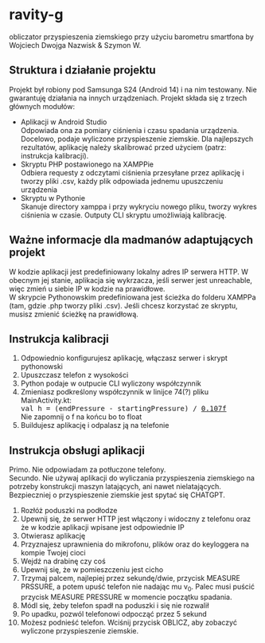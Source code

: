 # ravity-g
obliczator przyspieszenia ziemskiego przy użyciu barometru smartfona
by Wojciech Dwojga Nazwisk & Szymon W.
<h2>Struktura i działanie projektu</h2>
Projekt był robiony pod Samsunga S24 (Android 14) i na nim testowany. Nie gwarantuję działania na innych urządzeniach.
Projekt składa się z trzech głównych modułów:
<ul>
<li>Aplikacji w Android Studio</li>
    Odpowiada ona za pomiary ciśnienia i czasu spadania urządzenia. Docelowo, podaje wyliczone przyspieszenie ziemskie. Dla najlepszych rezultatów, aplikację należy skalibrować przed użyciem (patrz: instrukcja kalibracji).
<li>Skryptu PHP postawionego na XAMPPie</li>
    Odbiera requesty z odczytami ciśnienia przesyłane przez aplikację i tworzy pliki .csv, każdy plik odpowiada jednemu upuszczeniu urządzenia
<li>Skryptu w Pythonie</li>
    Skanuje directory xamppa i przy wykryciu nowego pliku, tworzy wykres ciśnienia w czasie. Outputy CLI skryptu umożliwiają kalibrację.
</ul>

<h2>Ważne informacje dla madmanów adaptujących projekt</h2>
W kodzie aplikacji jest predefiniowany lokalny adres IP serwera HTTP. W obecnym jej stanie, aplikacja się wykrzacza, jeśli serwer jest unreachable, więc zmień u siebie IP w kodzie na prawidłowe. <br>
W skrypcie Pythonowskim predefiniowana jest ścieżka do folderu XAMPPa (tam, gdzie .php tworzy pliki .csv). Jeśli chcesz korzystać ze skryptu, musisz zmienić ścieżkę na prawidłową.

<h2>Instrukcja kalibracji</h2>
<ol>
<li>Odpowiednio konfigurujesz aplikację, włączasz serwer i skrypt pythonowski</li>
<li>Upuszczasz telefon z wysokości</li>
<li>Python podaje w outpucie CLI wyliczony współczynnik </li>
<li>Zmieniasz podkreślony współczynnik w linijce 74(?) pliku MainActivity.kt:</li>
<tt>val h = (endPressure - startingPressure) / <u>0.107f</u></tt><br>
Nie zapomnij o f na końcu bo to float
<li>Buildujesz aplikację i odpalasz ją na telefonie</li>
</ol>

<h2>Instrukcja obsługi aplikacji</h2>
Primo. Nie odpowiadam za potłuczone telefony. <br>
Secundo. Nie używaj aplikacji do wyliczania przyspieszenia ziemskiego na potrzeby konstrukcji maszyn latających, ani nawet nielatających. Bezpieczniej o przyspieszenie ziemskie jest spytać się CHATGPT.
<ol>
<li>Rozłóż poduszki na podłodze</li>
<li>Upewnij się, że serwer HTTP jest włączony i widoczny z telefonu oraz że w kodzie aplikacji wpisane jest odpowiednie IP</li>
<li>Otwierasz aplikację</li>
<li>Przyznajesz uprawnienia do mikrofonu, plików oraz do keyloggera na kompie Twojej cioci</li>
<li>Wejdź na drabinę czy coś</li>
<li>Upewnij się, że w pomieszczeniu jest cicho</li>
<li>Trzymaj palcem, najlepiej przez sekundę/dwie, przycisk MEASURE PRSSURE, a potem upuść telefon nie nadając mu v<sub>0</sub>. Palec musi puścić przycisk MEASURE PRESSURE w momencie początku spadania.</li>
<li>Módl się, żeby telefon spadł na poduszki i się nie rozwalił</li>
<li>Po upadku, pozwól telefonowi odpocząć przez 5 sekund</li>
<li>Możesz podnieść telefon. Wciśnij przycisk OBLICZ, aby zobaczyć wyliczone przyspieszenie ziemskie.</li>
</ol>